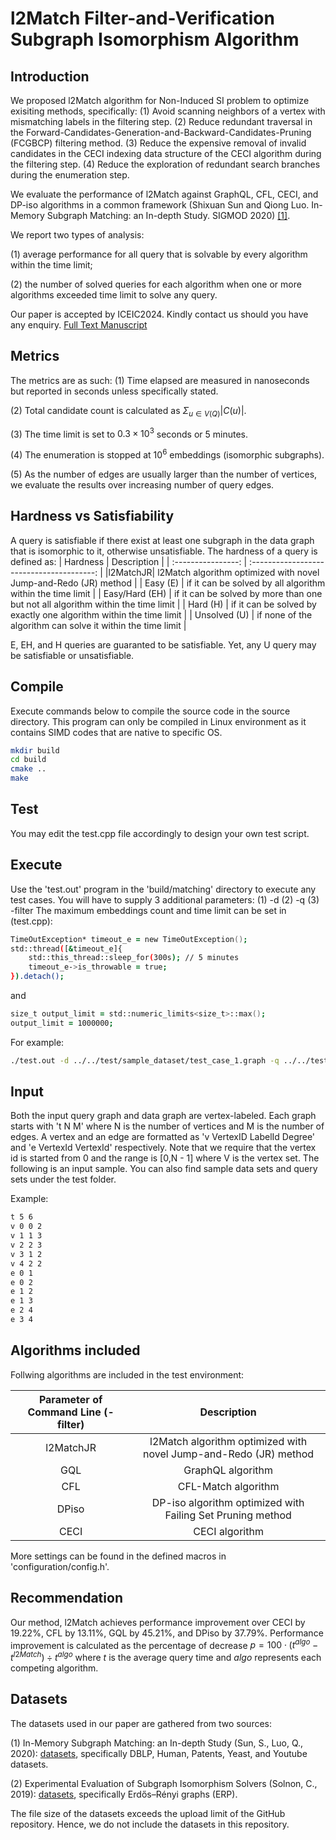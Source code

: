 # l2Match Filter-and-Verification Subgraph Isomorphism Algorithm
## Introduction
We proposed l2Match algorithm for Non-Induced SI problem to optimize exisiting methods, specifically:
(1) Avoid scanning neighbors of a vertex with mismatching labels in the filtering step.
(2) Reduce redundant traversal in the Forward-Candidates-Generation-and-Backward-Candidates-Pruning (FCGBCP) filtering method.
(3) Reduce the expensive removal of invalid candidates in the CECI indexing data structure of the CECI algorithm during the filtering step.
(4) Reduce the exploration of redundant search branches during the enumeration step.

We evaluate the performance of l2Match against GraphQL, CFL, CECI, and DP-iso algorithms in a common
framework (Shixuan Sun and Qiong Luo. In-Memory Subgraph Matching: an In-depth Study. SIGMOD 2020) [[1]](https://github.com/RapidsAtHKUST/SubgraphMatching).

We report two types of analysis:

(1) average performance for all query that is solvable by every algorithm within the time limit;

(2) the number of solved queries for each algorithm when one or more algorithms exceeded time limit to solve any query.

Our paper is accepted by ICEIC2024. Kindly contact us should you have any enquiry. [Full Text Manuscript](https://github.com/AltheimIcarus/l2Match/blob/master/ChiQinCheng-ICEIC.pdf)

## Metrics
The metrics are as such:
(1) Time elapsed are measured in nanoseconds but reported in seconds unless specifically stated.

(2) Total candidate count is calculated as $\Sigma_{u\in V(Q)}|C(u)|$.

(3) The time limit is set to $0.3\times 10^{3}$ seconds or 5 minutes.

(4) The enumeration is stopped at $10^{6}$ embeddings (isomorphic subgraphs).

(5) As the number of edges are usually larger than the number of vertices, we evaluate the results over increasing number of query edges.

## Hardness vs Satisfiability
A query is satisfiable if there exist at least one subgraph in the data graph that is isomorphic to it, otherwise unsatisfiable.
The hardness of a query is defined as:
| Hardness | Description |
| :----------------: | :---------------------------------------: |
|l2MatchJR| l2Match algorithm optimized with novel Jump-and-Redo (JR) method |
| Easy (E) | if it can be solved by all algorithm within the time limit |
| Easy/Hard (EH) | if it can be solved by more than one but not all algorithm within the time limit |
| Hard (H) | if it can be solved by exactly one algorithm within the time limit |
| Unsolved (U) | if none of the algorithm can solve it within the time limit |

E, EH, and H queries are guaranted to be satisfiable. Yet, any U query may be satisfiable or unsatisfiable.


## Compile
Execute commands below to compile the source code in the source directory. This program can only be compiled in Linux environment as it contains SIMD codes that are native to specific OS.  

```zsh
mkdir build
cd build
cmake ..
make
```

## Test
You may edit the test.cpp file accordingly to design your own test script.


## Execute
Use the 'test.out' program in the 'build/matching' directory to execute any test cases.
You will have to supply 3 additional parameters:
(1) -d <path-to-data-graph>
(2) -q <path-to-query-graph>
(3) -filter <algorithm-to-run>
The maximum embeddings count and time limit can be set in (test.cpp):

```zsh
TimeOutException* timeout_e = new TimeOutException();
std::thread([&timeout_e]{
    std::this_thread::sleep_for(300s); // 5 minutes
    timeout_e->is_throwable = true;
}).detach();
```

and

```zsh
size_t output_limit = std::numeric_limits<size_t>::max();
output_limit = 1000000;
```

For example:
```zsh
./test.out -d ../../test/sample_dataset/test_case_1.graph -q ../../test/sample_dataset/query1_positive.graph -filter GQL
```

## Input
Both the input query graph and data graph are vertex-labeled.
Each graph starts with 't N M' where N is the number of vertices and M is the number of edges. A vertex and an edge are formatted
as 'v VertexID LabelId Degree' and 'e VertexId VertexId' respectively. Note that we require that the vertex
id is started from 0 and the range is [0,N - 1] where V is the vertex set. The following
is an input sample. You can also find sample data sets and query sets under the test folder.

Example:

```zsh
t 5 6
v 0 0 2
v 1 1 3
v 2 2 3
v 3 1 2
v 4 2 2
e 0 1
e 0 2
e 1 2
e 1 3
e 2 4
e 3 4
```

## Algorithms included

Follwing algorithms are included in the test environment:

|Parameter of Command Line (-filter) | Description |
| :-----------------------------------: | :-------------: |
|l2MatchJR| l2Match algorithm optimized with novel Jump-and-Redo (JR) method |
|GQL| GraphQL algorithm |
|CFL| CFL-Match algorithm|
|DPiso| DP-iso algorithm optimized with Failing Set Pruning method |
|CECI| CECI algorithm |

More settings can be found in the defined macros in 'configuration/config.h'.


## Recommendation
Our method, l2Match achieves performance improvement over CECI by 19.22%, CFL by 13.11%, GQL by 45.21%, and DPiso by 37.79%.
Performance improvement is calculated as the percentage of decrease $p=100\cdot (t^{algo}-t^{l2Match})\div t^{algo}$ where $t$ is the average query time and $algo$ represents each competing algorithm.



## Datasets
The datasets used in our paper are gathered from two sources:

(1) In-Memory Subgraph Matching: an In-depth Study (Sun, S., Luo, Q., 2020): [datasets](https://hkustconnect-my.sharepoint.com/:u:/g/personal/ssunah_connect_ust_hk/EQnXTic0PK9Fo1gkdDZRKOIBFIyMeBTP5rbju2ZfQdj-QA?e=SfGa8X), specifically DBLP, Human, Patents, Yeast, and Youtube datasets.

(2) Experimental Evaluation of Subgraph Isomorphism Solvers (Solnon, C., 2019): [datasets](https://perso.liris.cnrs.fr/christine.solnon/SIP.html), specifically Erdős–Rényi graphs (ERP).

The file size of the datasets exceeds the upload limit of the GitHub repository. Hence, we do not include the datasets in this repository.

